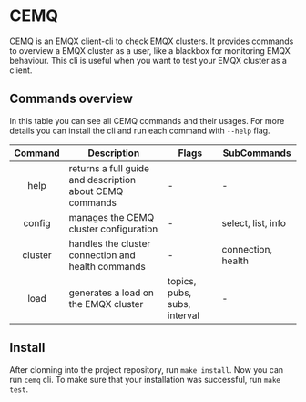 # CEMQ

CEMQ is an EMQX client-cli to check EMQX clusters. It provides commands to overview a EMQX
cluster as a user, like a blackbox for monitoring EMQX behaviour. This cli is useful when you want
to test your EMQX cluster as a client.

## Commands overview

In this table you can see all CEMQ commands and their usages. For more details you can install the cli and run each command with `--help` flag.

| Command | Description | Flags | SubCommands |
|:-------------:|------------------|-------|-----------------------|
| help | returns a full guide and description about CEMQ commands | - | - |
| config | manages the CEMQ cluster configuration | - | select, list, info |
| cluster | handles the cluster connection and health commands | - | connection, health |
| load | generates a load on the EMQX cluster | topics, pubs, subs, interval | - |

## Install

After clonning into the project repository, run `make install`. Now you can run `cemq` cli. To make sure that your installation was successful, run `make test`.
